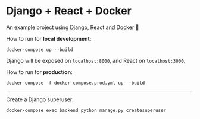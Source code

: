 # Django + React + Docker

An example project using Django, React and Docker 🐳

How to run for **local development**:
```
docker-compose up --build
```

Django will be exposed on `localhost:8000`, and React on `localhost:3000`.

How to run for **production**:
```
docker-compose -f docker-compose.prod.yml up --build
```

<hr>

Create a Django superuser:
```
docker-compose exec backend python manage.py createsuperuser
```


